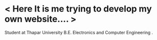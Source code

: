 # < Here It is me trying to develop my own website.... >

Student at Thapar University
B.E. Electronics and Computer Engineering .

